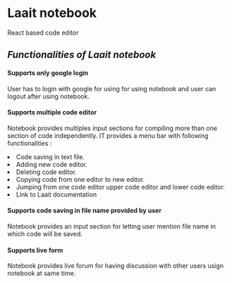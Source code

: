# Laait notebook
React based code editor

## <i> Functionalities of Laait notebook </i>

#### Supports only google login 
<e> User has to login with google for using for using notebook and user can logout after using notebook. </e>

#### Supports multiple code editor
<e> Notebook provides multiples input sections for compiling more than one section of code independently. </e>
<e> IT provides a menu bar with following functionalities : </e>
<li>Code saving in text file. </li>
<li>Adding new code editor. </li>
<li>Deleting code editor. </li>
<li>Copying code from one editor to new editor. </li>
<li>Jumping from one code editor upper code editor and lower code editor. </li>
<li>Link to Laait documentation </li>

#### Supports code saving in file name provided by user
<e> Notebook provides an input section for letting user mention file name in which code will be saved. </e>

#### Supports live form
<e> Notebook provides live forum for having discussion with other users usign notebook at same time. </e>
